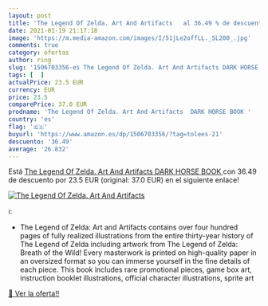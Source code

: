 ```yaml
---
layout: post
title: 'The Legend Of Zelda. Art And Artifacts   al 36.49 % de descuento'
date: 2021-01-19 21:17:18
image: 'https://m.media-amazon.com/images/I/51jLe2offLL._SL200_.jpg'
comments: true
category: ofertas
author: ring
slug: '1506703356-es The Legend Of Zelda. Art And Artifacts DARK HORSE BOOK'
tags: [  ]
actualPrice: 23.5 EUR
currency: EUR
price: 23.5
comparePrice: 37.0 EUR
prodname: 'The Legend Of Zelda. Art And Artifacts  DARK HORSE BOOK '
country: 'es'
flag: '🇪🇸'
buyurl: 'https://www.amazon.es/dp/1506703356/?tag=tolees-21'
descuento: '36.49'
average: '26.832'
---
```


Está [The Legend Of Zelda. Art And Artifacts  DARK HORSE BOOK ](https://www.amazon.es/dp/1506703356/?tag=tolees-21) con 36.49 de descuento por 23.5 EUR (original: 37.0 EUR) en el siguiente enlace!

[![The Legend Of Zelda. Art And Artifacts  ](https://m.media-amazon.com/images/I/51jLe2offLL._SL200_.jpg)](https://www.amazon.es/dp/1506703356/?tag=tolees-21)

ℹ️:

- The Legend of Zelda: Art and Artifacts contains over four hundred pages of fully realized illustrations from the entire thirty-year history of The Legend of Zelda including artwork from The Legend of Zelda: Breath of the Wild! Every masterwork is printed on high-quality paper in an oversized format so you can immerse yourself in the fine details of each piece. This book includes rare promotional pieces, game box art, instruction booklet illustrations, official character illustrations, sprite art

[🛒 Ver la oferta!!](https://www.amazon.es/dp/1506703356/?tag=tolees-21)
